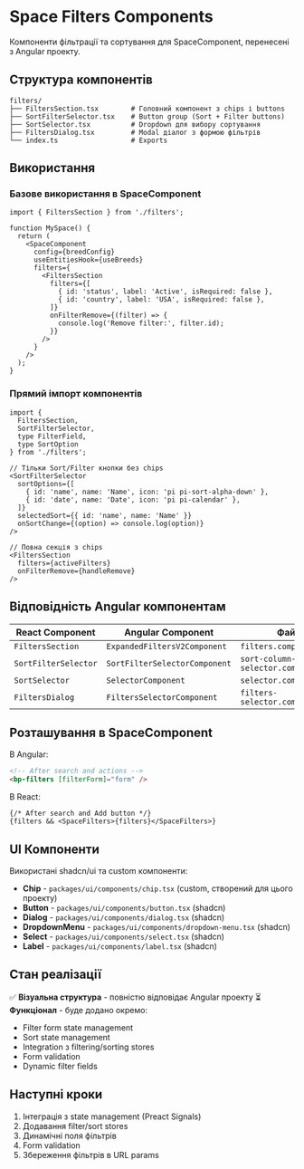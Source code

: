 # Space Filters Components

Компоненти фільтрації та сортування для SpaceComponent, перенесені з Angular проекту.

## Структура компонентів

```
filters/
├── FiltersSection.tsx        # Головний компонент з chips і buttons
├── SortFilterSelector.tsx    # Button group (Sort + Filter buttons)
├── SortSelector.tsx          # Dropdown для вибору сортування
├── FiltersDialog.tsx         # Modal діалог з формою фільтрів
└── index.ts                  # Exports
```

## Використання

### Базове використання в SpaceComponent

```tsx
import { FiltersSection } from './filters';

function MySpace() {
  return (
    <SpaceComponent
      config={breedConfig}
      useEntitiesHook={useBreeds}
      filters={
        <FiltersSection
          filters={[
            { id: 'status', label: 'Active', isRequired: false },
            { id: 'country', label: 'USA', isRequired: false },
          ]}
          onFilterRemove={(filter) => {
            console.log('Remove filter:', filter.id);
          }}
        />
      }
    />
  );
}
```

### Прямий імпорт компонентів

```tsx
import {
  FiltersSection,
  SortFilterSelector,
  type FilterField,
  type SortOption
} from './filters';

// Тільки Sort/Filter кнопки без chips
<SortFilterSelector
  sortOptions={[
    { id: 'name', name: 'Name', icon: 'pi pi-sort-alpha-down' },
    { id: 'date', name: 'Date', icon: 'pi pi-calendar' },
  ]}
  selectedSort={{ id: 'name', name: 'Name' }}
  onSortChange={(option) => console.log(option)}
/>

// Повна секція з chips
<FiltersSection
  filters={activeFilters}
  onFilterRemove={handleRemove}
/>
```

## Відповідність Angular компонентам

| React Component | Angular Component | Файл |
|---|---|---|
| `FiltersSection` | `ExpandedFiltersV2Component` | `filters.component.ts` |
| `SortFilterSelector` | `SortFilterSelectorComponent` | `sort-column-selector.component.ts` |
| `SortSelector` | `SelectorComponent` | `selector.component.ts` |
| `FiltersDialog` | `FiltersSelectorComponent` | `filters-selector.component.ts` |

## Розташування в SpaceComponent

В Angular:
```html
<!-- After search and actions -->
<bp-filters [filterForm]="form" />
```

В React:
```tsx
{/* After search and Add button */}
{filters && <SpaceFilters>{filters}</SpaceFilters>}
```

## UI Компоненти

Використані shadcn/ui та custom компоненти:

- **Chip** - `packages/ui/components/chip.tsx` (custom, створений для цього проекту)
- **Button** - `packages/ui/components/button.tsx` (shadcn)
- **Dialog** - `packages/ui/components/dialog.tsx` (shadcn)
- **DropdownMenu** - `packages/ui/components/dropdown-menu.tsx` (shadcn)
- **Select** - `packages/ui/components/select.tsx` (shadcn)
- **Label** - `packages/ui/components/label.tsx` (shadcn)

## Стан реалізації

✅ **Візуальна структура** - повністю відповідає Angular проекту
⏳ **Функціонал** - буде додано окремо:
  - Filter form state management
  - Sort state management
  - Integration з filtering/sorting stores
  - Form validation
  - Dynamic filter fields

## Наступні кроки

1. Інтеграція з state management (Preact Signals)
2. Додавання filter/sort stores
3. Динамічні поля фільтрів
4. Form validation
5. Збереження фільтрів в URL params
